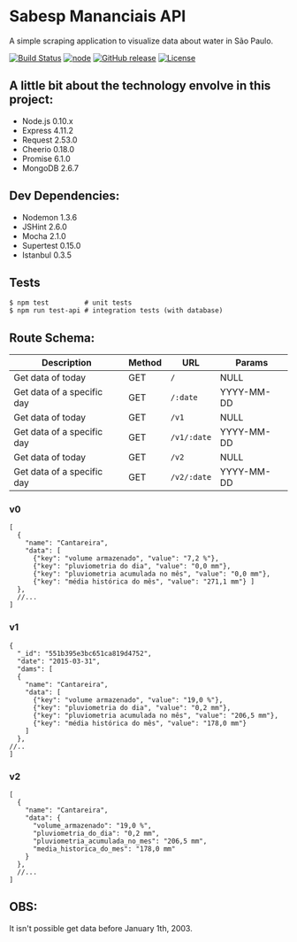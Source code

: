 # Sabesp Mananciais API
A simple scraping application to visualize data about water in São Paulo.

[![Build Status](https://travis-ci.org/rafaell-lycan/sabesp-mananciais-api.svg?branch=master)](https://travis-ci.org/rafaell-lycan/sabesp-mananciais-api)
[![node](https://img.shields.io/badge/node-0.10.x-brightgreen.svg)]()
[![GitHub release](https://img.shields.io/github/release/rafaell-lycan/sabesp-mananciais-api.svg)]()
[![License](http://img.shields.io/:license-mit-blue.svg)](https://github.com/rafaell-lycan/sabesp-mananciais-api/blob/master/LICENSE)


## A little bit about the technology envolve in this project:
- Node.js 0.10.x
- Express 4.11.2
- Request 2.53.0
- Cheerio 0.18.0
- Promise 6.1.0
- MongoDB 2.6.7


## Dev Dependencies:
- Nodemon 1.3.6
- JSHint 2.6.0
- Mocha 2.1.0
- Supertest 0.15.0
- Istanbul 0.3.5


## Tests
```
$ npm test         # unit tests
$ npm run test-api # integration tests (with database)
```

## Route Schema:
Description                | Method | URL         | Params
---------------------------| ------ | ----------- | ---------
Get data of today          | GET    | `/`         | NULL
Get data of a specific day | GET    | `/:date`    | YYYY-MM-DD
Get data of today          | GET    | `/v1`       | NULL
Get data of a specific day | GET    | `/v1/:date` | YYYY-MM-DD
Get data of today          | GET    | `/v2`       | NULL
Get data of a specific day | GET    | `/v2/:date` | YYYY-MM-DD

### v0
```
[
  {
    "name": "Cantareira",
    "data": [
      {"key": "volume armazenado", "value": "7,2 %"},
      {"key": "pluviometria do dia", "value": "0,0 mm"},
      {"key": "pluviometria acumulada no mês", "value": "0,0 mm"},
      {"key": "média histórica do mês", "value": "271,1 mm"} ]
  },
  //...
]
```

### v1
```
{
  "_id": "551b395e3bc651ca819d4752",
  "date": "2015-03-31",
  "dams": [
  {
    "name": "Cantareira",
    "data": [
      {"key": "volume armazenado", "value": "19,0 %"},
      {"key": "pluviometria do dia", "value": "0,2 mm"},
      {"key": "pluviometria acumulada no mês", "value": "206,5 mm"},
      {"key": "média histórica do mês", "value": "178,0 mm"}
    ]
  },
//..
]
```

### v2
```
[
  {
    "name": "Cantareira",
    "data": {
      "volume_armazenado": "19,0 %",
      "pluviometria_do_dia": "0,2 mm",
      "pluviometria_acumulada_no_mes": "206,5 mm",
      "media_historica_do_mes": "178,0 mm"
    }
  },
  //...
]
```

## OBS:
It isn't possible get data before January 1th, 2003.
